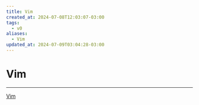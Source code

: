 ```yaml
---
title: Vim
created_at: 2024-07-08T12:03:07-03:00
tags:
  - v0
aliases:
  - Vim
updated_at: 2024-07-09T03:04:28-03:00
---
```

# Vim
---

[Vim](_insight/2024/07/2024-07-08-Vim.md)
